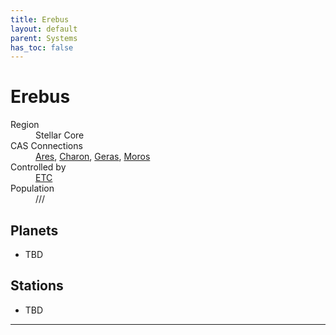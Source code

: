 ```yaml
---
title: Erebus
layout: default
parent: Systems
has_toc: false
---
```


# Erebus
<dl>
    <dt>Region</dt><dd>Stellar Core</dd>
    <dt>CAS Connections</dt><dd><a href="../ares/">Ares</a>, <a href="../charon/">Charon</a>, <a href="../geras/">Geras</a>, <a href="../moros/">Moros</a></dd>
    <dt>Controlled by</dt><dd><a href="../../factions/etc.html">ETC</a></dd>
    <dt>Population</dt><dd>///</dd>
</dl>

## Planets
* TBD

## Stations
* TBD

----
